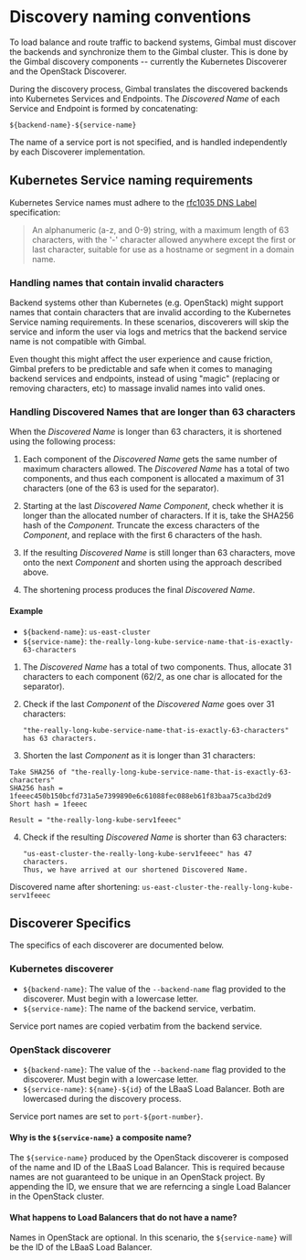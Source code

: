 # Discovery naming conventions

To load balance and route traffic to backend systems, Gimbal must
discover the backends and synchronize them to the Gimbal cluster. This is done
by the Gimbal discovery components -- currently the Kubernetes Discoverer and the
OpenStack Discoverer.

During the discovery process, Gimbal translates the discovered backends into
Kubernetes Services and Endpoints. The _Discovered Name_ of each Service and
Endpoint is formed by concatenating:

```
${backend-name}-${service-name}
```

The name of a service port is not specified, and is handled independently by each
Discoverer implementation.

## Kubernetes Service naming requirements

Kubernetes Service names must adhere to the [rfc1035 DNS Label](https://github.com/kubernetes/community/blob/master/contributors/design-proposals/architecture/identifiers.md) specification:

> An alphanumeric (a-z, and 0-9) string, with a maximum length of 63 characters,
> with the '-' character allowed anywhere except the first or last character,
> suitable for use as a hostname or segment in a domain name.

### Handling names that contain invalid characters

Backend systems other than Kubernetes (e.g. OpenStack) might support names that
contain characters that are invalid according to the Kubernetes Service naming
requirements. In these scenarios, discoverers will skip the service and inform
the user via logs and metrics that the backend service name is not compatible
with Gimbal.

Even thought this might affect the user experience and cause friction, Gimbal
prefers to be predictable and safe when it comes to managing backend services
and endpoints, instead of using "magic" (replacing or removing characters, etc)
to massage invalid names into valid ones.

### Handling Discovered Names that are longer than 63 characters

When the _Discovered Name_ is longer than 63 characters, it is shortened using
the following process:

1. Each component of the _Discovered Name_ gets the same number of maximum
   characters allowed. The _Discovered Name_ has a total of two components, and
   thus each component is allocated a maximum of 31 characters (one of the 63 is
   used for the separator).

2. Starting at the last _Discovered Name Component_, check whether it is longer
   than the allocated number of characters. If it is, take the SHA256 hash of
   the _Component_. Truncate the excess characters of the _Component_, and
   replace with the first 6 characters of the hash.

3. If the resulting _Discovered Name_ is still longer than 63 characters, move
   onto the next _Component_ and shorten using the approach described above.

4. The shortening process produces the final _Discovered Name_.

#### Example

- `${backend-name}`: `us-east-cluster`
- `${service-name}`: `the-really-long-kube-service-name-that-is-exactly-63-characters`

1. The _Discovered Name_ has a total of two components. Thus, allocate 31
   characters to each component (62/2, as one char is allocated for the
   separator).

2. Check if the last _Component_ of the _Discovered Name_ goes over 31 characters:

    ```
    "the-really-long-kube-service-name-that-is-exactly-63-characters" has 63 characters.
    ```

3. Shorten the last _Component_ as it is longer than 31 characters:

  ```
  Take SHA256 of "the-really-long-kube-service-name-that-is-exactly-63-characters"
  SHA256 hash = 1feeec450b150bcfd731a5e7399890e6c61088fec088eb61f83baa75ca3bd2d9
  Short hash = 1feeec

  Result = "the-really-long-kube-serv1feeec"
  ```

4. Check if the resulting _Discovered Name_ is shorter than 63 characters:

    ```
    "us-east-cluster-the-really-long-kube-serv1feeec" has 47 characters.
    Thus, we have arrived at our shortened Discovered Name.
    ```

Discovered name after shortening: `us-east-cluster-the-really-long-kube-serv1feeec`

## Discoverer Specifics

The specifics of each discoverer are documented below.

### Kubernetes discoverer

- `${backend-name}`: The value of the `--backend-name` flag provided to the
  discoverer. Must begin with a lowercase letter.
- `${service-name}`: The name of the backend service, verbatim.

Service port names are copied verbatim from the backend service.

### OpenStack discoverer

- `${backend-name}`: The value of the `--backend-name` flag provided to the
  discoverer. Must begin with a lowercase letter.
- `${service-name}`: `${name}-${id}` of the LBaaS Load Balancer. Both are
  lowercased during the discovery process.

Service port names are set to `port-${port-number}`.

#### Why is the `${service-name}` a composite name?

The `${service-name}` produced by the OpenStack discoverer is composed of the
name and ID of the LBaaS Load Balancer. This is required because names are not
guaranteed to be unique in an OpenStack project. By appending the ID, we ensure
that we are referncing a single Load Balancer in the OpenStack cluster.

#### What happens to Load Balancers that do not have a name?

Names in OpenStack are optional. In this scenario, the `${service-name}` will
be the ID of the LBaaS Load Balancer.
